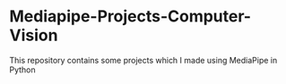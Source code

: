 # Mediapipe-Projects-Computer-Vision
This repository contains some projects which I made using MediaPipe in Python
